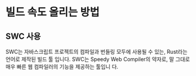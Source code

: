 # 빌드 속도 올리는 방법

## SWC 사용

SWC는 자바스크립트 프로젝트의 컴파일과 번들링 모두에 사용될 수 있는, Rust라는 언어로 제작된 빌드 툴
입니다. SWC는 Speedy Web Compiler의 약자로, 말 그대로 매우 빠른 웹 컴파일러의 기능을 제공하는 툴입니
다.
